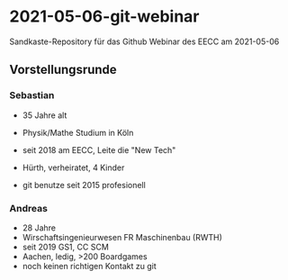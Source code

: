 # 2021-05-06-git-webinar
Sandkaste-Repository für das Github Webinar des EECC am 2021-05-06


## Vorstellungsrunde

### Sebastian

- 35 Jahre alt
- Physik/Mathe Studium in Köln
- seit 2018 am EECC, Leite die "New Tech"
- Hürth, verheiratet, 4 Kinder

- git benutze seit 2015 profesionell

### Andreas 

- 28 Jahre
- Wirschaftsingenieurwesen FR Maschinenbau (RWTH)
- seit 2019 GS1, CC SCM
- Aachen, ledig, >200 Boardgames
- noch keinen richtigen Kontakt zu git
